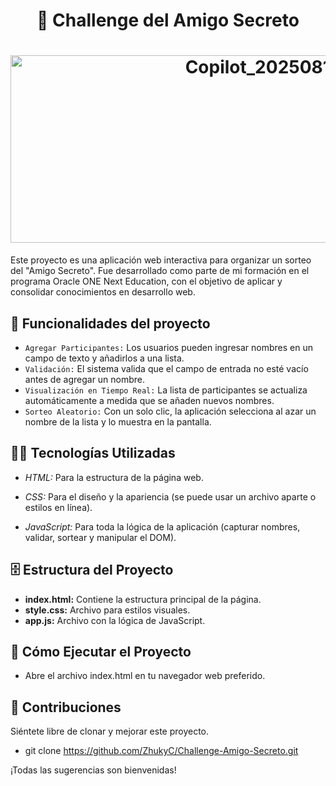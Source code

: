 <h1 align="center"> 👥 Challenge del Amigo Secreto </h1>
<h1 align="center"><img width="900" height="300" alt="Copilot_20250815_194531" src="https://github.com/user-attachments/assets/113554ce-f067-4995-90da-e35788ca17a1" /></h1>






Este proyecto es una aplicación web interactiva para organizar un sorteo del "Amigo Secreto". Fue desarrollado como parte de mi formación en el programa Oracle ONE Next Education, con el objetivo de aplicar y consolidar conocimientos en desarrollo web.

## :hammer: Funcionalidades del proyecto

- `Agregar Participantes:` Los usuarios pueden ingresar nombres en un campo de texto y añadirlos a una lista.
- `Validación:` El sistema valida que el campo de entrada no esté vacío antes de agregar un nombre.
- `Visualización en Tiempo Real:` La lista de participantes se actualiza automáticamente a medida que se añaden nuevos nombres.
- `Sorteo Aleatorio:` Con un solo clic, la aplicación selecciona al azar un nombre de la lista y lo muestra en la pantalla.

## 👨‍💻 Tecnologías Utilizadas

- *HTML:* Para la estructura de la página web.

- *CSS:* Para el diseño y la apariencia (se puede usar un archivo aparte o estilos en línea).

- *JavaScript:* Para toda la lógica de la aplicación (capturar nombres, validar, sortear y manipular el DOM).

## 🗄️ Estructura del Proyecto

- **index.html:** Contiene la estructura principal de la página.
- **style.css:** Archivo para estilos visuales.
- **app.js:** Archivo con la lógica de JavaScript.

## 📇 Cómo Ejecutar el Proyecto



- Abre el archivo index.html en tu navegador web preferido.
## 📂 Contribuciones
Siéntete libre de clonar y mejorar este proyecto.
- git clone https://github.com/ZhukyC/Challenge-Amigo-Secreto.git

¡Todas las sugerencias son bienvenidas!
